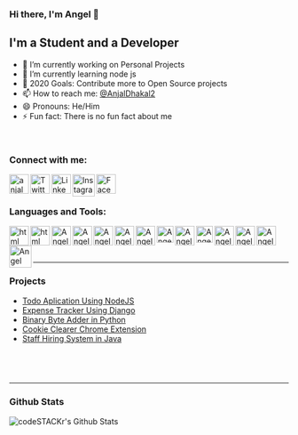 ### Hi there, I'm Angel 👋

## I'm a Student and a Developer

- 🔭 I’m currently working on Personal Projects
- 🌱 I’m currently learning node js
- 👯 2020 Goals: Contribute more to Open Source projects
- 📫 How to reach me: [@AnjalDhakal2][twitter]
- 😄 Pronouns: He/Him
- ⚡ Fun fact: There is no fun fact about me

<br />

### Connect with me:

[<img align="left" alt="anjaldhakal.com.np" width="35px" src="https://www.pngitem.com/pimgs/m/529-5296115_logo-icon-web-png-png-download-transparent-background.png" />][website]
[<img align="left" alt="Twitter" width="35px" src="https://logodownload.org/wp-content/uploads/2014/09/twitter-logo-2-1.png" />][twitter]
[<img align="left" alt="LinkedIn" width="35px" src="https://image.flaticon.com/icons/png/512/174/174857.png" />][linkedin]
[<img align="left" alt="Instagram" width="40px" src="https://instagram-brand.com/wp-content/themes/ig-branding/assets/images/ig-logo-email.png" />][instagram]
[<img align="left" alt="Facebook" width="35px" src="https://www.freepnglogos.com/uploads/facebook-logo-icon/facebook-logo-icon-file-facebook-icon-svg-wikimedia-commons-4.png" />][facebook]

<br />
<br />

### Languages and Tools:

[<img align="left" alt="html" width="35px" src="https://upload.wikimedia.org/wikipedia/commons/thumb/9/9a/Visual_Studio_Code_1.35_icon.svg/1024px-Visual_Studio_Code_1.35_icon.svg.png" />][github]
[<img align="left" alt="html" width="35px" src="https://cdn1.iconfinder.com/data/icons/logotypes/32/badge-html-5-512.png" />][github]
[<img align="left" alt="Angel Dhakal | Twitter" width="35px" src="https://cdn.iconscout.com/icon/free/png-256/css3-9-1175237.png" />][github]
[<img align="left" alt="Angel Dhakal | LinkedIn" width="35px" src="https://upload.wikimedia.org/wikipedia/commons/thumb/9/99/Unofficial_JavaScript_logo_2.svg/1024px-Unofficial_JavaScript_logo_2.svg.png" />][github]
[<img align="left" alt="Angel Dhakal | Instagram" width="35px" src="https://miro.medium.com/max/816/1*mn6bOs7s6Qbao15PMNRyOA.png" />][github]
[<img align="left" alt="Angel Dhakal | Instagram" width="35px" src="https://www.guarana-technologies.com/wp-content/uploads/2017/08/node-js-web-app-development.png" />][github]
[<img align="left" alt="Angel Dhakal | Instagram" width="35px" src="https://lh3.googleusercontent.com/proxy/J_aJvxzHafJFspy2V4nDwtJaWsqp0jpsZz6_jgqQEJnq9T_1TS9vxcOiyOzGmxExo7Xi1HfGc_XdDZOHNiaG5vudp5R9JEHF-U4dLOm1GB4wdBom-WU9BZfsD3-8_IAFdopNkrIDrhvGQQ" />][github]
[<img align="left" alt="Angel Dhakal | Instagram" width="30px" src="https://cdn.freebiesupply.com/logos/large/2x/django-logo-png-transparent.png" />][github]
[<img align="left" alt="Angel Dhakal | Instagram" width="35px" src="https://upload.wikimedia.org/wikipedia/commons/thumb/4/47/React.svg/1200px-React.svg.png" />][github]
[<img align="left" alt="Angel Dhakal | Instagram" width="30px" src="https://freepngimg.com/thumb/database/6-2-database-free-png-image.png" />][github]
[<img align="left" alt="Angel Dhakal | Instagram" width="35px" src="https://upload.wikimedia.org/wikipedia/commons/thumb/2/29/Postgresql_elephant.svg/1200px-Postgresql_elephant.svg.png" />][github]
[<img align="left" alt="Angel Dhakal | Instagram" width="35px" src="https://upload.wikimedia.org/wikipedia/commons/thumb/3/35/Tux.svg/1200px-Tux.svg.png" />][github]
[<img align="left" alt="Angel Dhakal | Instagram" width="35px" src="https://git-scm.com/images/logos/downloads/Git-Icon-1788C.png" />][github]
[<img align="left" alt="Angel Dhakal | Instagram" width="40px" src="https://image.flaticon.com/icons/png/512/25/25231.png" />][github]
<br/>
<br/>
<br/>

---

### Projects

- [Todo Aplication Using NodeJS][todo-node]
- [Expense Tracker Using Django][expense-tracker]
- [Binary Byte Adder in Python][byte-adder]
- [Cookie Clearer Chrome Extension][cookie-clearer]
- [Staff Hiring System in Java][staff-hiring]

## <br/>

---

### Github Stats

<img align="left" alt="codeSTACKr's Github Stats" src="https://github-readme-stats.codestackr.vercel.app/api?username=AngelDhakal&show_icons=true&hide_border=true" />

<br/>

[website]: https://anjaldhakal.com.np
[twitter]: https://twitter.com/AnjalDhakal2
[instagram]: https://www.instagram.com/anjal_dkl/
[linkedin]: www.linkedin.com/in/angeldhakal
[facebook]: https://www.facebook.com/anjal.dhakal.96/
[github]: https://github.com/AngelDhakal

<!-- Project Links -->

[todo-node]: https://github.com/AngelDhakal/todo-application-node
[expense-tracker]: https://github.com/AngelDhakal/Expense-Tracker
[byte-adder]: https://github.com/AngelDhakal/byte-adder
[cookie-clearer]: https://github.com/AngelDhakal/sesion-clear-extension
[staff-hiring]: https://github.com/AngelDhakal/staff-hiring-system
